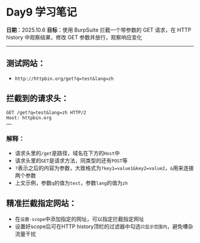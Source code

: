 # Day9 学习笔记

**日期**：2025.10.6
**目标**：使用 BurpSuite 拦截一个带参数的 GET 请求，在 HTTP history 中观察结果，修改 GET 参数并放行，观察响应变化

---

## 测试网站：
- `http://httpbin.org/get?q=test&lang=zh `

## 拦截到的请求头：
```
GET /get?q=test&lang=zh HTTP/2 
Host: httpbin.org
……
```

### 解释：
- 请求头里的`/get`是路径，域名在下方的`Host`中
- 请求头里的`GET`是请求方法，同类型的还有`POST`等
- `?`表示之后的内容为参数，大致格式为`?key1=value1&key2=value2`，`&`用来连接两个参数 
- 上文示例，参数`q`的值为`test`，参数`lang`的值为`zh`

## 精准拦截指定网站：
- 在`设置-scope`中添加指定的网址，可以指定拦截指定网址
- 设置好scope后可在HTTP history顶栏的过滤器中勾选`只显示范围内`，避免嘈杂流量干扰